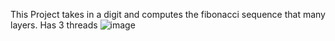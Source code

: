 This Project takes in a digit and computes the fibonacci sequence that many layers. 
Has 3 threads
![image](https://github.com/user-attachments/assets/07ea6e1d-528b-4dda-b6fa-e4ac2c244348)
